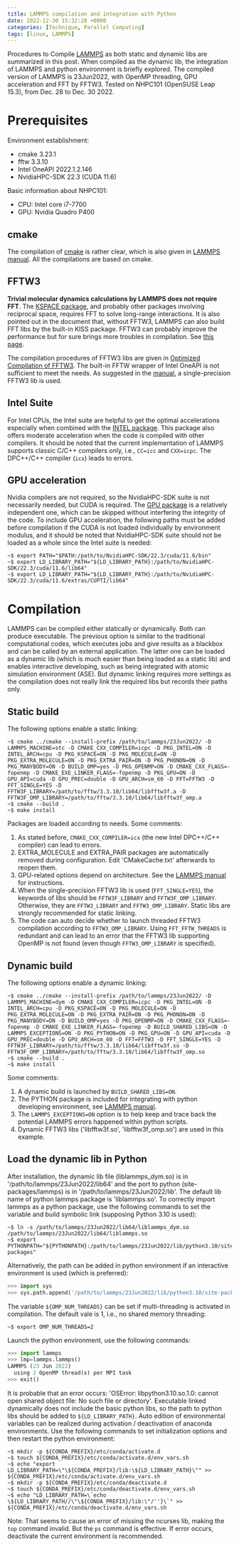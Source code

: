 ```yaml
---
title: LAMMPS compilation and integration with Python
date: 2022-12-30 15:32:20 +0000
categories: [Technique, Parallel Computing]
tags: [linux, LAMMPS]
---
```


Procedures to Compile [LAMMPS](https://www.lammps.org/#gsc.tab=0) as both static and dynamic libs are summarized in this post. When compiled as the dynamic lib, the integration of LAMMPS and python environment is briefly explored. The compiled version of LAMMPS is 23Jun2022, with OpenMP threading, GPU acceleration and FFT by FFTW3. Tested on NHPC101 (OpenSUSE Leap 15.3), from Dec. 28 to Dec. 30 2022. 

# Prerequisites

Environment establishment:

- cmake 3.23.1  
- fftw 3.3.10  
- Intel OneAPI 2022.1.2.146
- NvidiaHPC-SDK 22.3 (CUDA 11.6)

Basic information about NHPC101:

- CPU: Intel core i7-7700  
- GPU: Nvidia Quadro P400

## cmake

The compilation of [cmake](https://cmake.org/) is rather clear, which is also given in [LAMMPS manual](https://docs.lammps.org/Build_cmake.html#installing-cmake). All the compilations are based on cmake.

## FFTW3

**Trivial molecular dynamics calculations by LAMMPS does not require FFT**. The [KSPACE package](https://docs.lammps.org/Packages_details.html#pkg-kspace), and probably other packages involving reciprocal space, requires FFT to solve long-range interactions. It is also pointed out in the document that, without FFTW3, LAMMPS can also build FFT libs by the built-in KISS package. FFTW3 can probably improve the performance but for sure brings more troubles in compilation. See [this page](https://docs.lammps.org/Build_settings.html#fft-library). 

The compilation procedures of FFTW3 libs are given in [Optimized Compilation of FFTW3](https://spica-vir.github.io/posts/Optimized-Compilation-of-FFTW3/). The built-in FFTW wrapper of Intel OneAPI is not sufficient to meet the needs. As suggested in the [manual](https://docs.lammps.org/Build_settings.html#fft-library), a single-precision FFTW3 lib is used.

## Intel Suite

For Intel CPUs, the Intel suite are helpful to get the optimal accelerations especially when combined with the [INTEL package](https://docs.lammps.org/Build_extras.html#intel). This package also offers moderate acceleration when the code is compiled with other compilers. It should be noted that the current implementation of LAMMPS supports classic C/C++ compilers only, i.e., `CC=icc` and `CXX=icpc`. The DPC++/C++ compiler (`icx`) leads to errors. 

## GPU acceleration

Nvidia compilers are not required, so the NvidiaHPC-SDK suite is not necessarily needed, but CUDA is required. The [GPU package](https://docs.lammps.org/Build_extras.html#gpu-package) is a relatively independent one, which can be skipped without interfering the integrity of the code. To include GPU acceleration, the following paths must be added before compilation if the CUDA is not loaded individually by environment modulus, and it should be noted that NvidiaHPC-SDK suite should not be loaded as a whole since the Intel suite is needed:

``` console
~$ export PATH="$PATH:/path/to/NvidiaHPC-SDK/22.3/cuda/11.6/bin"
~$ export LD_LIBRARY_PATH="${LD_LIBRARY_PATH}:/path/to/NvidiaHPC-SDK/22.3/cuda/11.6/lib64"
~$ export LD_LIBRARY_PATH="${LD_LIBRARY_PATH}:/path/to/NvidiaHPC-SDK/22.3/cuda/11.6/extras/CUPTI/lib64"
```

# Compilation

LAMMPS can be compiled either statically or dynamically. Both can produce executable. The previous option is similar to the traditional computational codes, which executes jobs and give results as a blackbox and can be called by an external application. The latter one can be loaded as a dynamic lib (which is much easier than being loaded as a static lib) and enables interactive developing, such as being integrated with atomic simulation environment (ASE). But dynamic linking requires more settings as the compilation does not really link the required libs but records their paths only. 

## Static build

The following options enable a static linking:

``` console
~$ cmake ../cmake --install-prefix /path/to/lammps/23Jun2022/ -D LAMMPS_MACHINE=stc -D CMAKE_CXX_COMPILER=icpc -D PKG_INTEL=ON -D INTEL_ARCH=cpu -D PKG_KSPACE=ON -D PKG_MOLECULE=ON -D PKG_EXTRA_MOLECULE=ON -D PKG_EXTRA_PAIR=ON -D PKG_PHONON=ON -D PKG_MANYBODY=ON -D BUILD_OMP=yes -D PKG_OPENMP=ON -D CMAKE_CXX_FLAGS=-fopenmp -D CMAKE_EXE_LINKER_FLAGS=-fopenmp -D PKG_GPU=ON -D GPU_API=cuda -D GPU_PREC=double -D GPU_ARCH=sm_60 -D FFT=FFTW3 -D FFT_SINGLE=YES -D FFTW3F_LIBRARY=/path/to/fftw/3.3.10/lib64/libfftw3f.a -D FFTW3F_OMP_LIBRARY=/path/to/fftw/3.3.10/lib64/libfftw3f_omp.a
~$ cmake --build .
~$ make install
```

Packages are loaded according to needs. Some comments:

1. As stated before, `CMAKE_CXX_COMPILER=icx` (the new Intel DPC++/C++ compiler) can lead to errors.  
2. EXTRA_MOLECULE and EXTRA_PAIR packages are automatically removed during configuration. Edit 'CMakeCache.txt' afterwards to reopen them.  
3. GPU-related options depend on architecture. See the [LAMMPS manual](https://docs.lammps.org/Build_extras.html#gpu-package) for instructions.  
4. When the single-precision FFTW3 lib is used (`FFT_SINGLE=YES`), the keywords of libs should be `FFTW3F_LIBRARY` and `FFTW3F_OMP_LIBRARY`. Otherwise, they are `FFTW3_LIBRARY` and `FFTW3_OMP_LIBRARY`. Static libs are strongly recommended for static linking.  
5. The code can auto decide whether to launch threaded FFTW3 compilation according to `FFTW3_OMP_LIBRARY`. Using `FFT_FFTW_THREADS` is redundant and can lead to an error that the FFTW3 lib supporting OpenMP is not found (even though `FFTW3_OMP_LIBRARY` is specified).

## Dynamic build

The following options enable a dynamic linking:

``` console
~$ cmake ../cmake --install-prefix /path/to/lammps/23Jun2022/ -D LAMMPS_MACHINE=dym -D CMAKE_CXX_COMPILER=icpc -D PKG_INTEL=ON -D INTEL_ARCH=cpu -D PKG_KSPACE=ON -D PKG_MOLECULE=ON -D PKG_EXTRA_MOLECULE=ON -D PKG_EXTRA_PAIR=ON -D PKG_PHONON=ON -D PKG_MANYBODY=ON -D BUILD_OMP=yes -D PKG_OPENMP=ON -D CMAKE_CXX_FLAGS=-fopenmp -D CMAKE_EXE_LINKER_FLAGS=-fopenmp -D BUILD_SHARED_LIBS=ON -D LAMMPS_EXCEPTIONS=ON -D PKG_PYTHON=ON -D PKG_GPU=ON -D GPU_API=cuda -D GPU_PREC=double -D GPU_ARCH=sm_60 -D FFT=FFTW3 -D FFT_SINGLE=YES -D FFTW3F_LIBRARY=/path/to/fftw/3.3.10/lib64/libfftw3f.so -D FFTW3F_OMP_LIBRARY=/path/to/fftw/3.3.10/lib64/libfftw3f_omp.so
~$ cmake --build .
~$ make install
```

Some comments:

1. A dynamic build is launched by `BUILD_SHARED_LIBS=ON`.   
2. The PYTHON package is included for integrating with python developing environment, see [LAMMPS manual](https://docs.lammps.org/Python_head.html).  
3. The `LAMMPS_EXCEPTIONS=ON` option is to help keep and trace back the potential LAMMPS errors happened within python scripts.  
4. Dynamic FFTW3 libs ('libfftw3f.so', 'libfftw3f_omp.so') are used in this example.

## Load the dynamic lib in Python

After installation, the dynamic lib file (liblammps_dym.so) is in '/path/to/lammps/23Jun2022/lib64' and the port to python (site-packages/lammps) is in '/path/to/lammps/23Jun2022/lib'. The default lib name of python lammps package is 'liblammps.so'. To correctly import lammps as a python package, use the following commands to set the variable and build symbolic link (supposing Python 3.10 is used):

``` console
~$ ln -s /path/to/lammps/23Jun2022/lib64/liblammps_dym.so /path/to/lammps/23Jun2022/lib64/liblammps.so
~$ export PYTHONPATH="${PYTHONPATH}:/path/to/lammps/23Jun2022/lib/python3.10/site-packages"
```

Alternatively, the path can be added in python environment if an interactive environment is used (which is preferred):

``` python
>>> import sys
>>> sys.path.append('/path/to/lammps/23Jun2022/lib/python3.10/site-packages')
```

The variable `${OMP_NUM_THREADS}` can be set if multi-threading is activated in compilation. The default vale is 1, i.e., no shared memory threading:

``` console
~$ export OMP_NUM_THREADS=2
```

Launch the python environment, use the following commands:

``` python
>>> import lammps
>>> lmp=lammps.lammps()
LAMMPS (23 Jun 2022)
  using 2 OpenMP thread(s) per MPI task
>>> exit()
```
It is probable that an error occurs: 'OSError: libpython3.10.so.1.0: cannot open shared object file: No such file or directory'. Executable linked dynamically does not include the basic python libs, so the path to python libs should be added to `${LD_LIBRARY_PATH}`. Auto edition of environmental variables can be realized during activation / deactivation of anaconda environments. Use the following commands to set initialization options and then restart the python environment:

``` console
~$ mkdir -p ${CONDA_PREFIX}/etc/conda/activate.d
~$ touch ${CONDA_PREFIX}/etc/conda/activate.d/env_vars.sh
~$ echo "export LD_LIBRARY_PATH=\"\${CONDA_PREFIX}/lib:\${LD_LIBRARY_PATH}\"" >> ${CONDA_PREFIX}/etc/conda/activate.d/env_vars.sh
~$ mkdir -p ${CONDA_PREFIX}/etc/conda/deactivate.d
~$ touch ${CONDA_PREFIX}/etc/conda/deactivate.d/env_vars.sh
~$ echo "LD_LIBRARY_PATH=\`echo \${LD_LIBRARY_PATH//\"\${CONDA_PREFIX}/lib:\"/''}\`" >> ${CONDA_PREFIX}/etc/conda/deactivate.d/env_vars.sh
```

Note: That seems to cause an error of missing the ncurses lib, making the `top` command invalid. But the `ps` command is effective. If error occurs, deactivate the current environment is recommended. 